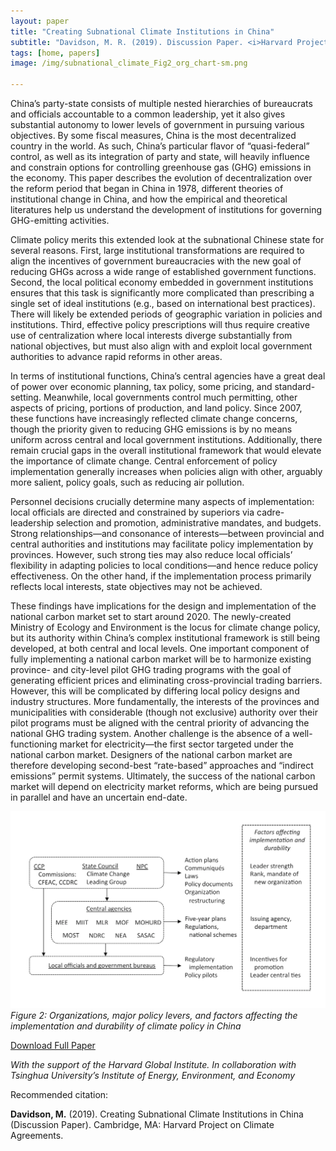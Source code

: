```yaml
---
layout: paper
title: "Creating Subnational Climate Institutions in China"
subtitle: "Davidson, M. R. (2019). Discussion Paper. <i>Harvard Project on Climate Agreements</i>."
tags: [home, papers]
image: /img/subnational_climate_Fig2_org_chart-sm.png

---
```


China’s party-state consists of multiple nested hierarchies of bureaucrats and officials accountable to a common leadership, yet it also gives substantial autonomy to lower levels of government in pursuing various objectives. By some fiscal measures, China is the most decentralized country in the world. As such, China’s particular flavor of “quasi-federal” control, as well as its integration of party and state, will heavily influence and constrain options for controlling greenhouse gas (GHG) emissions in the economy. This paper describes the evolution of decentralization over the reform period that began in China in 1978, different theories of institutional change in China, and how the empirical and theoretical literatures help us understand the development of institutions for governing GHG-emitting activities.

Climate policy merits this extended look at the subnational Chinese state for several reasons. First, large institutional transformations are required to align the incentives of government bureaucracies with the new goal of reducing GHGs across a wide range of established government functions. Second, the local political economy embedded in government institutions ensures that this task is significantly more complicated than prescribing a single set of ideal institutions (e.g., based on international best practices). There will likely be extended periods of geographic variation in policies and institutions. Third, effective policy prescriptions will thus require creative use of centralization where local interests diverge substantially from national objectives, but must also align with and exploit local government authorities to advance rapid reforms in other areas.

In terms of institutional functions, China’s central agencies have a great deal of power over economic planning, tax policy, some pricing, and standard-setting. Meanwhile, local governments control much permitting, other aspects of pricing, portions of production, and land policy. Since 2007, these functions have increasingly reflected climate change concerns, though the priority given to reducing GHG emissions is by no means uniform across central and local government institutions. Additionally, there remain crucial gaps in the overall institutional framework that would elevate the importance of climate change. Central enforcement of policy implementation generally increases when policies align with other, arguably more salient, policy goals, such as reducing air pollution.

Personnel decisions crucially determine many aspects of implementation: local officials are directed and constrained by superiors via cadre-leadership selection and promotion, administrative mandates, and budgets. Strong relationships—and consonance of interests—between provincial and central authorities and institutions may facilitate policy implementation by provinces. However, such strong ties may also reduce local officials’ flexibility in adapting policies to local conditions—and hence reduce policy effectiveness. On the other hand, if the implementation process primarily reflects local interests, state objectives may not be achieved.

These findings have implications for the design and implementation of the national carbon market set to start around 2020. The newly-created Ministry of Ecology and Environment is the locus for climate change policy, but its authority within China’s complex institutional framework is still being developed, at both central and local levels. One important component of fully implementing a national carbon market will be to harmonize existing province- and city-level pilot GHG trading programs with the goal of generating efficient prices and eliminating cross-provincial trading barriers. However, this will be complicated by differing local policy designs and industry structures. More fundamentally, the interests of the provinces and municipalities with considerable (though not exclusive) authority over their pilot programs must be aligned with the central priority of advancing the national GHG trading system. Another challenge is the absence of a well-functioning market for electricity—the first sector targeted under the national carbon market. Designers of the national carbon market are therefore developing second-best “rate-based” approaches and “indirect emissions” permit systems. Ultimately, the success of the national carbon market will depend on electricity market reforms, which are being pursued in parallel and have an uncertain end-date.

![Figure 2: Organizations, major policy levers, and factors affecting the implementation and durability of climate policy in China](/img/subnational_climate_Fig2_org_chart.png) _Figure 2: Organizations, major policy levers, and factors affecting the implementation and durability of climate policy in China_

[Download Full Paper](https://www.belfercenter.org/publication/creating-subnational-climate-institutions-china)


_With the support of the Harvard Global Institute. In collaboration with Tsinghua University’s Institute of Energy, Environment, and Economy_

Recommended citation:

**Davidson, M.** (2019). Creating Subnational Climate Institutions in China (Discussion Paper). Cambridge, MA: Harvard Project on Climate Agreements.


